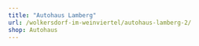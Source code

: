 ```yaml
---
title: "Autohaus Lamberg"
url: /wolkersdorf-im-weinviertel/autohaus-lamberg-2/
shop: Autohaus
---
```

